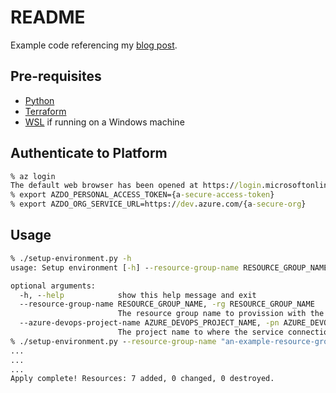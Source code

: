 # README

Example code referencing my [blog post](https://blog.raph.ws/2021/02/devsecops-on-azure-using-terraform-and-python/).

## Pre-requisites

- [Python](https://www.python.org)
- [Terraform](https://www.terraform.io)
- [WSL](https://docs.microsoft.com/en-us/windows/wsl/install-win10) if running on a Windows machine

## Authenticate to Platform

```cmd
% az login
The default web browser has been opened at https://login.microsoftonline.com/common/oauth2/authorize. Please continue the login in the web browser. If no web browser is available or if the web browser fails to open, use device code flow with `az login --use-device-code`.
% export AZDO_PERSONAL_ACCESS_TOKEN={a-secure-access-token}
% export AZDO_ORG_SERVICE_URL=https://dev.azure.com/{a-secure-org}
```

## Usage

```cmd
% ./setup-environment.py -h
usage: Setup environment [-h] --resource-group-name RESOURCE_GROUP_NAME --azure-devops-project-name AZURE_DEVOPS_PROJECT_NAME

optional arguments:
  -h, --help            show this help message and exit
  --resource-group-name RESOURCE_GROUP_NAME, -rg RESOURCE_GROUP_NAME
                        The resource group name to provission with the service connection.
  --azure-devops-project-name AZURE_DEVOPS_PROJECT_NAME, -pn AZURE_DEVOPS_PROJECT_NAME
                        The project name to where the service connection will be provisioned.
% ./setup-environment.py --resource-group-name "an-example-resource-group" --azure-devops-project-name main
...
...
...
Apply complete! Resources: 7 added, 0 changed, 0 destroyed.
```
